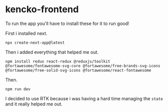 # kencko-frontend

To run the app you'll have to install these for it to run good! 

First i installed next.

`npx create-next-app@latest`

Then i added everything that helped me out.

`npm install redux react-redux @reduxjs/toolkit @fortawesome/fontawesome-svg-core @fortawesome/free-brands-svg-icons @fortawesome/free-solid-svg-icons @fortawesome/react-fontawesome`

Then.

`npm run dev` 

I decided to use RTK because i was having a hard time managing the `state` and it really helped me out. 
